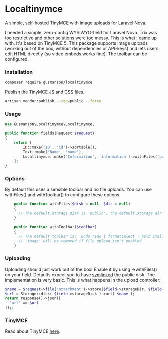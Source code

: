 # Localtinymce
A simple, self-hosted TinyMCE with image uploads for Laravel Nova.

I needed a simple, zero-config WYSIWYG-field for Laravel Nova. Trix was too restrictive and other solutions were too messy. This is what I came up with. It's based on TinyMCE 5. This package supports image uploads (working out of the box, without dependencies or API-keys) and lets users edit HTML directly (so video embeds works fine). The toolbar can be configured.

### Installation

```bash
composer require gusmanson/localtinymce
```

Publish the TinyMCE JS and CSS files.

```bash
artisan vendor:publish --tag=public --force
```

### Usage

```php
use Gusmanson\Localtinymce\Localtinymce;
```
```php
public function fields(Request $request)
{
    return [
        ID::make('ID', 'id')->sortable(),
        Text::make('Name', 'name'),
        Localtinymce::make('Information', 'information')->withFiles('public')
    ];
}
```

### Options

By default this uses a sensible toolbar and no file uploads.
You can use withFiles() and withToolbar() to configure these options.

```php
    public function withFiles($disk = null, $dir = null)
    {
      // The default storage disk is 'public', the default storage dir is 'uploads'.
    }

    public function withToolbar($toolbar)
    {
      // The default toolbar is: 'undo redo | formatselect | bold italic backcolor | alignleft aligncenter alignright alignjustify | bullist numlist outdent indent | removeformat | link image code'
      // 'image' will be removed if file upload isn't enabled
    }
```

### Uploading

Uploading should just work out of the box! Enable it by using ->withFiles() on your field. Defaults expect you to have [symlinked](https://laravel.com/docs/8.x/filesystem#the-public-disk) the public disk. The implementation is very basic. This is what  happens in the upload controller:

```php
$name = $request->file('attachment')->store($field->storageDir, $field->storageDisk);
$url = Storage::disk( $field->storageDisk )->url( $name );
return response()->json([
  'url' => $url
]);;
```

### TinyMCE

Read about TinyMCE [here](https://www.tiny.cloud/).
